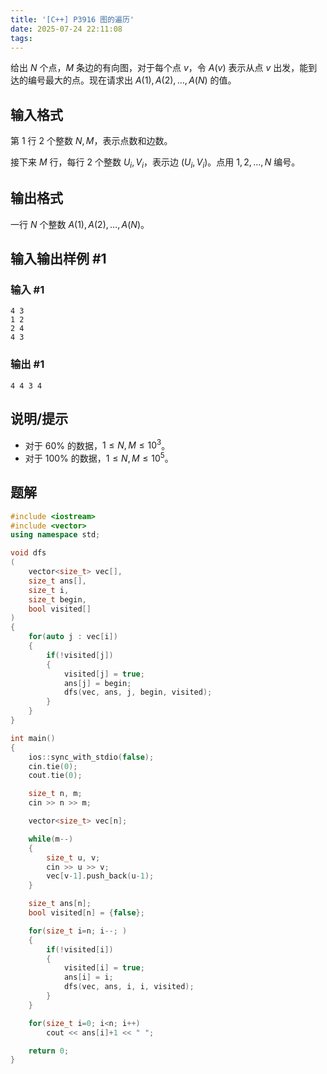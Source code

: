 ```yaml
---
title: '[C++] P3916 图的遍历'
date: 2025-07-24 22:11:08
tags:
---
```


给出 $N$ 个点，$M$ 条边的有向图，对于每个点 $v$，令 $A(v)$ 表示从点 $v$ 出发，能到达的编号最大的点。现在请求出 $A(1),A(2),\dots,A(N)$ 的值。

<!--More-->

## 输入格式

第 $1$ 行 $2$ 个整数 $N,M$，表示点数和边数。

接下来 $M$ 行，每行 $2$ 个整数 $U_i,V_i$，表示边 $(U_i,V_i)$。点用 $1,2,\dots,N$ 编号。

## 输出格式

一行 $N$ 个整数 $A(1),A(2),\dots,A(N)$。

## 输入输出样例 #1

### 输入 #1

```
4 3
1 2
2 4
4 3
```

### 输出 #1

```
4 4 3 4
```

## 说明/提示

- 对于 $60\%$ 的数据，$1 \leq N,M \leq 10^3$。
- 对于 $100\%$ 的数据，$1 \leq N,M \leq 10^5$。

## 题解

```cpp
#include <iostream>
#include <vector>
using namespace std;

void dfs
(
    vector<size_t> vec[], 
    size_t ans[], 
    size_t i, 
    size_t begin,
    bool visited[]
)
{
    for(auto j : vec[i])
    {
        if(!visited[j])
        {
            visited[j] = true;
            ans[j] = begin;
            dfs(vec, ans, j, begin, visited);
        }
    }
}

int main()
{
    ios::sync_with_stdio(false);
    cin.tie(0);
    cout.tie(0);

    size_t n, m;
    cin >> n >> m;

    vector<size_t> vec[n];

    while(m--)
    {
        size_t u, v;
        cin >> u >> v;
        vec[v-1].push_back(u-1);
    }

    size_t ans[n];
    bool visited[n] = {false};

    for(size_t i=n; i--; )
    {
        if(!visited[i])
        {
            visited[i] = true;
            ans[i] = i;
            dfs(vec, ans, i, i, visited);
        }
    }

    for(size_t i=0; i<n; i++)
        cout << ans[i]+1 << " ";

    return 0;
}
```